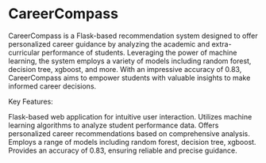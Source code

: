 # CareerCompass
CareerCompass is a Flask-based recommendation system designed to offer personalized career guidance by analyzing the academic and extra-curricular performance of students. Leveraging the power of machine learning, the system employs a variety of models including random forest, decision tree, xgboost, and more. With an impressive accuracy of 0.83, CareerCompass aims to empower students with valuable insights to make informed career decisions.

Key Features:

Flask-based web application for intuitive user interaction.
Utilizes machine learning algorithms to analyze student performance data.
Offers personalized career recommendations based on comprehensive analysis.
Employs a range of models including random forest, decision tree, xgboost.
Provides an accuracy of 0.83, ensuring reliable and precise guidance.
